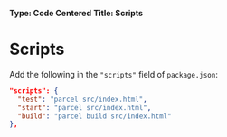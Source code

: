 **Type: Code Centered**
**Title: Scripts**

# Scripts
Add the following in the `"scripts"` field of `package.json`:

```json
"scripts": {
  "test": "parcel src/index.html",
  "start": "parcel src/index.html",
  "build": "parcel build src/index.html"
},
```